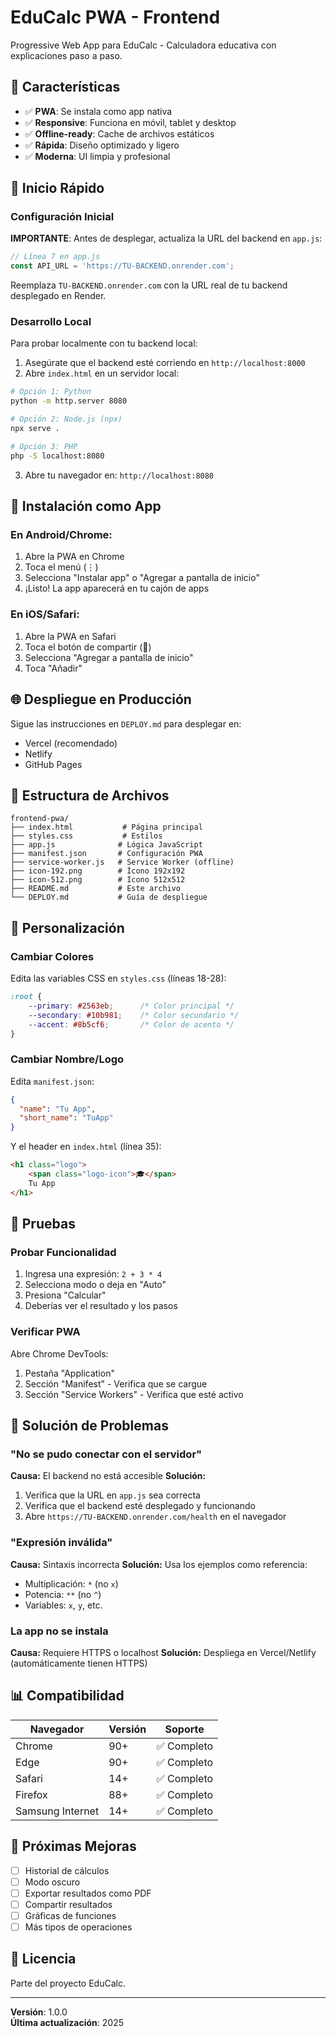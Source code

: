 # EduCalc PWA - Frontend

Progressive Web App para EduCalc - Calculadora educativa con explicaciones paso a paso.

## 🎯 Características

- ✅ **PWA**: Se instala como app nativa
- ✅ **Responsive**: Funciona en móvil, tablet y desktop
- ✅ **Offline-ready**: Cache de archivos estáticos
- ✅ **Rápida**: Diseño optimizado y ligero
- ✅ **Moderna**: UI limpia y profesional

## 🚀 Inicio Rápido

### Configuración Inicial

**IMPORTANTE**: Antes de desplegar, actualiza la URL del backend en `app.js`:

```javascript
// Línea 7 en app.js
const API_URL = 'https://TU-BACKEND.onrender.com';
```

Reemplaza `TU-BACKEND.onrender.com` con la URL real de tu backend desplegado en Render.

### Desarrollo Local

Para probar localmente con tu backend local:

1. Asegúrate que el backend esté corriendo en `http://localhost:8000`
2. Abre `index.html` en un servidor local:

```bash
# Opción 1: Python
python -m http.server 8080

# Opción 2: Node.js (npx)
npx serve .

# Opción 3: PHP
php -S localhost:8080
```

3. Abre tu navegador en: `http://localhost:8080`

## 📱 Instalación como App

### En Android/Chrome:

1. Abre la PWA en Chrome
2. Toca el menú (⋮)
3. Selecciona "Instalar app" o "Agregar a pantalla de inicio"
4. ¡Listo! La app aparecerá en tu cajón de apps

### En iOS/Safari:

1. Abre la PWA en Safari
2. Toca el botón de compartir (🔼)
3. Selecciona "Agregar a pantalla de inicio"
4. Toca "Añadir"

## 🌐 Despliegue en Producción

Sigue las instrucciones en `DEPLOY.md` para desplegar en:
- Vercel (recomendado)
- Netlify
- GitHub Pages

## 📁 Estructura de Archivos

```
frontend-pwa/
├── index.html           # Página principal
├── styles.css           # Estilos
├── app.js              # Lógica JavaScript
├── manifest.json       # Configuración PWA
├── service-worker.js   # Service Worker (offline)
├── icon-192.png        # Ícono 192x192
├── icon-512.png        # Ícono 512x512
├── README.md           # Este archivo
└── DEPLOY.md           # Guía de despliegue
```

## 🎨 Personalización

### Cambiar Colores

Edita las variables CSS en `styles.css` (líneas 18-28):

```css
:root {
    --primary: #2563eb;      /* Color principal */
    --secondary: #10b981;    /* Color secundario */
    --accent: #8b5cf6;       /* Color de acento */
}
```

### Cambiar Nombre/Logo

Edita `manifest.json`:

```json
{
  "name": "Tu App",
  "short_name": "TuApp"
}
```

Y el header en `index.html` (línea 35):

```html
<h1 class="logo">
    <span class="logo-icon">🎓</span>
    Tu App
</h1>
```

## 🧪 Pruebas

### Probar Funcionalidad

1. Ingresa una expresión: `2 + 3 * 4`
2. Selecciona modo o deja en "Auto"
3. Presiona "Calcular"
4. Deberías ver el resultado y los pasos

### Verificar PWA

Abre Chrome DevTools:
1. Pestaña "Application"
2. Sección "Manifest" - Verifica que se cargue
3. Sección "Service Workers" - Verifica que esté activo

## 🔧 Solución de Problemas

### "No se pudo conectar con el servidor"

**Causa:** El backend no está accesible
**Solución:**
1. Verifica que la URL en `app.js` sea correcta
2. Verifica que el backend esté desplegado y funcionando
3. Abre `https://TU-BACKEND.onrender.com/health` en el navegador

### "Expresión inválida"

**Causa:** Sintaxis incorrecta
**Solución:** Usa los ejemplos como referencia:
- Multiplicación: `*` (no `x`)
- Potencia: `**` (no `^`)
- Variables: `x`, `y`, etc.

### La app no se instala

**Causa:** Requiere HTTPS o localhost
**Solución:** Despliega en Vercel/Netlify (automáticamente tienen HTTPS)

## 📊 Compatibilidad

| Navegador | Versión | Soporte |
|-----------|---------|---------|
| Chrome | 90+ | ✅ Completo |
| Edge | 90+ | ✅ Completo |
| Safari | 14+ | ✅ Completo |
| Firefox | 88+ | ✅ Completo |
| Samsung Internet | 14+ | ✅ Completo |

## 🚀 Próximas Mejoras

- [ ] Historial de cálculos
- [ ] Modo oscuro
- [ ] Exportar resultados como PDF
- [ ] Compartir resultados
- [ ] Gráficas de funciones
- [ ] Más tipos de operaciones

## 📄 Licencia

Parte del proyecto EduCalc.

---

**Versión**: 1.0.0  
**Última actualización**: 2025









